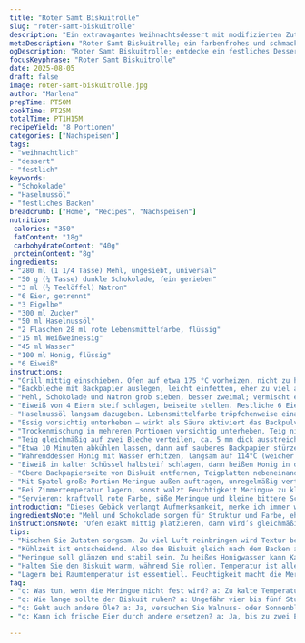 ```yaml
---
title: "Roter Samt Biskuitrolle"
slug: "roter-samt-biskuitrolle"
description: "Ein extravagantes Weihnachtsdessert mit modifizierten Zutaten und Technik, das trotz abstrakter Schritte durch sensorisches Kochen gelingt. Statt traditionellem Kakaopulver verwende ich dunkle Schokolade, um die Farbe intensiv zu halten, außerdem ersetze ich Canolaöl durch Haselnussöl für Aroma. Die übliche weiße Essigmenge gebe ich sachte, um nicht zu dominieren. Die Meringue ist mit feinem Honig leicht gesüßt, ersetzt Sirup und sorgt für weniger Klebrigkeit. Zwei dünne Böden werden erst nach Abkühlung gerollt; das Zusammenspiel von Texturen und Temperatur ist entscheidend zum Erfolg und Lagerung bei Raumtemperatur wichtig."
metaDescription: "Roter Samt Biskuitrolle; ein farbenfrohes und schmackhaftes Weihnachtsdessert; erlebe eine besondere Kombination aus dunkler Schokolade und Haselnussöl"
ogDescription: "Roter Samt Biskuitrolle; entdecke ein festliches Dessert; einfache Anpassungen bringen neuen Geschmack und Eindruck in dein Backerlebnis"
focusKeyphrase: "Roter Samt Biskuitrolle"
date: 2025-08-05
draft: false
image: roter-samt-biskuitrolle.jpg
author: "Marlena"
prepTime: PT50M
cookTime: PT25M
totalTime: PT1H15M
recipeYield: "8 Portionen"
categories: ["Nachspeisen"]
tags:
- "weihnachtlich"
- "dessert"
- "festlich"
keywords:
- "Schokolade"
- "Haselnussöl"
- "festliches Backen"
breadcrumb: ["Home", "Recipes", "Nachspeisen"]
nutrition: 
 calories: "350"
 fatContent: "18g"
 carbohydrateContent: "40g"
 proteinContent: "8g"
ingredients:
- "280 ml (1 1/4 Tasse) Mehl, ungesiebt, universal"
- "50 g (¼ Tasse) dunkle Schokolade, fein gerieben"
- "3 ml (½ Teelöffel) Natron"
- "6 Eier, getrennt"
- "3 Eigelbe"
- "300 ml Zucker"
- "50 ml Haselnussöl"
- "2 Flaschen 28 ml rote Lebensmittelfarbe, flüssig"
- "15 ml Weißweinessig"
- "45 ml Wasser"
- "100 ml Honig, flüssig"
- "6 Eiweiß"
instructions:
- "Grill mittig einschieben. Ofen auf etwa 175 °C vorheizen, nicht zu heiß - um Verbrennung zu vermeiden."
- "Backbleche mit Backpapier auslegen, leicht einfetten, eher zu viel als zu wenig Butter, verhindert ankleben und gibt Farbe."
- "Mehl, Schokolade und Natron grob sieben, besser zweimal; vermischt ergibt das die Grundlage für die Struktur und feinen Geschmack."
- "Eiweiß von 4 Eiern steif schlagen, beiseite stellen. Restliche 6 Eier mit 3 Eigelben und Zucker in großer Schüssel ca. 12 Minuten rühren, bis Volumen sich verdreifacht und Masse dicklich ist. Tipp: Rührgeschwindigkeit mittelhoch, nicht zu schnell – sonst wird’s zu luftig und schwer zu heben."
- "Haselnussöl langsam dazugeben. Lebensmittelfarbe tröpfchenweise einarbeiten, bis sattes Rot erreicht ist – mehr Farbe wirkt schnell künstlich."
- "Essig vorsichtig unterheben – wirkt als Säure aktiviert das Backpulver und sorgt für das typische rote Farbspiel."
- "Trockenmischung in mehreren Portionen vorsichtig unterheben, Teig nicht zu sehr bearbeiten, lieber falten als kräftig rühren. Strohhalmgröße Bläschenstrukturen sind gut, zu stark hören sie beim Backen auf."
- "Teig gleichmäßig auf zwei Bleche verteilen, ca. 5 mm dick ausstreichen. 20 Minuten backen, bis Oberfläche schwach auf Druck federt und Stäbchen probe sauber rauskommt. Nicht zu braun werden lassen."
- "Etwa 10 Minuten abkühlen lassen, dann auf sauberes Backpapier stürzen, Papier des Backens ablösen. Noch warm mit feuchtem Tuch abdecken und komplett auskühlen lassen."
- "Währenddessen Honig mit Wasser erhitzen, langsam auf 114°C (weicher Faden) bringen. Achtung, zu stark kochen vermeiden, sonst wird Meringue zäh."
- "Eiweiß in kalter Schüssel halbsteif schlagen, dann heißen Honig in dünnem Strahl einlaufen lassen, weiterrühren. Meringue 12 Minuten schlagen, bis sie glänzend, fest und kühl ist – Fingerprobe: Kein Zucker klebt an Fingern."
- "Obere Backpapierseite von Biskuit entfernen, Teigplatten nebeneinander legen. Viertel der Meringue darauf verteilen, dünn, aber gleichmäßig. Locker rollen, erste Rolle fest, zweite dranrollen, so entsteht 'Stamm'."
- "Mit Spatel große Portion Meringue außen auftragen, unregelmäßig verteilen. Optisch rau, kühl und staubig, kein Hochglanz."
- "Bei Zimmertemperatur lagern, sonst walzt Feuchtigkeit Meringue zu klebriger Masse. 4-5 Stunden ruhen lassen zum Setzen, nicht länger – Textur wird sonst zu schwer."
- "Servieren: kraftvoll rote Farbe, süße Meringue und kleine bittere Schoko-Noten, die Öl-Haselnuss umfasst das Ganze samtig."
introduction: "Dieses Gebäck verlangt Aufmerksamkeit, merke ich immer wieder. Die Balance zwischen Farbe und Geschmack – nicht nur mit starkem Kakaopulver, sondern dunkler Schokolade klappt es besser. Ölwahl ist ein unterschätzter Teil: Haselnussöl markiert den Unterschied, verleiht Tiefe ohne aufdringlich zu werden. Die Meringue mit Honig eine Überraschung – süßer, klarer Geschmack, leichter zu schlagen als Sirup-Klassiker. Temperatur und Timing sind Königsdisziplinen dieses Biskuits, jeden Schritt zu fühlen, nicht nur die Uhr zu lesen. Das Rollen selbst? Mehr Gefühl als Technik, die Struktur muss noch warm flexibel sein, sonst reißt’s und du hast Krümelchaos. Der Geschmack: süß, samtig, Befriedigung pur, doch ohne pudrige Süße. Für mich ein Festtagsritual, mit ein paar Kniffen von früheren Fehlschlägen feinjustiert."
ingredientsNote: "Mehl und Schokolade sorgen für Struktur und Farbe, eh klar. Nur Mehl sachte sieben, nicht zu oft, sonst zu viel Luft reinbringt die Textur durcheinander. Dunkle Schokolade raspeln statt Kakaopulver nutzen gibt einen intensiven, nicht zu bitteren Geschmack. Haselnussöl ist mein Ersatz, weil es gut zum Rot passt und lange haltbar ist. Essig milde Sorte, Weißweinessig oder falls nicht verfügbar auch Apfelessig, nur nicht zu dominant. Für die Meringue nutze ich Honig statt Maissirup – besser in Struktur und Aroma, aber Achtung, nicht überhitzen. Eiweiß müssen Raumtemperatur haben, sonst baut das Volumen viel langsamer auf und die Meringue geht nicht. Alles andere bleibt klassisch - frische Eier und guter Zucker sind Pflicht, sonst wird's eine Klumpenfarce."
instructionsNote: "Ofen exakt mittig platzieren, dann wird’s gleichmäßig gebacken. Backpapier einölen ist kein Fehler – besser so als später gebrochene Böden. Den Eierschaum in zwei Etappen schlagen, zuerst nur Eier und Zucker hell und luftig, danach das Eiweiß separat, um späterfeine Struktur zu erzeugen. Das Einkneten der trockenen Zutaten sanft und geduldig, hast du es zu hektisch, reißt die Luft heraus, ohne Leichtigkeit. Backzeit ist Richtwert; teste mit Holzstäbchen und spüre dabei nach dem federnden Gefühl; das sagt viel mehr als die Uhr. Für die Meringue die Honigzuckerlösung vorsichtig kochen – zu hohes Thermometer und du hast Karamell, kein Sirup mehr. Die Meringue muss glänzen, stabil sein, kein klebriges Zuckergrieß… Rollen: warm, nie kalt oder heiß, sonst bricht die Masse oder schmiert weg. Optische Rauheit beim Einsprühen Meringue, kein glatter Glanz, so bleibt der geschnitzte ‘Stamm’ rustikal und handgemacht. Lagern bei Zimmertemperatur, sonst Feuchtigkeit killt die Knusprigkeit."
tips:
- "Mischen Sie Zutaten sorgsam. Zu viel Luft reinbringen wird Textur beeinflussen. Zeit lassen; mäßig rühren ist hier der Schlüssel. Achten auf Bläschen - gute Größe ist wichtig. Machen Sie es sanft; wiegen statt drücken."
- "Kühlzeit ist entscheidend. Also den Biskuit gleich nach dem Backen auf Backpapier stürzen. Überstunden vermeiden; sonst klebt alles zusammen. Der Duft von Schokolade wird die Sinne anregen. Spannen Sie dabei die Vorfreude auf das nächste Schritt."
- "Meringue soll glänzen und stabil sein. Zu heißes Honigwasser kann Karamell produzieren, was wir nicht wollen. Verfolgen Sie die Temperatur sorgfältig. Lassen Sie die Mischung beim Schlagen nicht aus den Augen; ein ruhiges Rühren ist gefragt."
- "Halten Sie den Biskuit warm, während Sie rollen. Temperatur ist alles. Sons bricht die Struktur, wird krümelig. Achten Sie auf das Gefühl. Warm ist flexibel, das möchten wir für die Form. Staubige Oberflächen sind klasse; nicht rund um alle Ecken."
- "Lagern bei Raumtemperatur ist essentiell. Feuchtigkeit macht die Meringue weich. Halten Sie den Dessert in einer Schachtel ohne Deckel, für besten Erhalt. Optimieren Sie noch Breite, das Hinzufügen von alten Zeitungspapier kann helfen."
faq:
- "q: Was tun, wenn die Meringue nicht fest wird? a: Zu kalte Temperaturen können schuld sein. Achte darauf, Eiweiß in Raumtemperatur zu schlagen. Wärme ist wichtig für Volumen. Auch zu viel Flüssigkeit macht Probleme."
- "q: Wie lange sollte der Biskuit ruhen? a: Ungefähr vier bis fünf Stunden bei Zimmertemperatur. Kontrolle auf Feuchtigkeit ist wichtig. Nicht länger, sonst wird's schwer. Manchmal helfen Handtests."
- "q: Geht auch andere Öle? a: Ja, versuchen Sie Walnuss- oder Sonnenblumenöl. Aber Aromen sind anders – verhalten Sie sich vorsichtig. Jedes Öl bringt seinen eigenen Charakter mit; experimentieren lohnt sich."
- "q: Kann ich frische Eier durch andere ersetzen? a: Ja, bis zu zwei Eiklar durch Eiersatz. Gefühle haben sich verändert, aber manchmal funktioniert das. Konsistenz ist ähnlich, aber nicht immer genauso."

---
```

